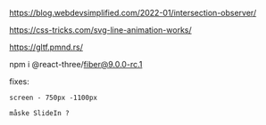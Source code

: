 https://blog.webdevsimplified.com/2022-01/intersection-observer/ 

https://css-tricks.com/svg-line-animation-works/ 

https://gltf.pmnd.rs/ 


npm i @react-three/fiber@9.0.0-rc.1


fixes: 

    screen - 750px -1100px

    måske SlideIn ?